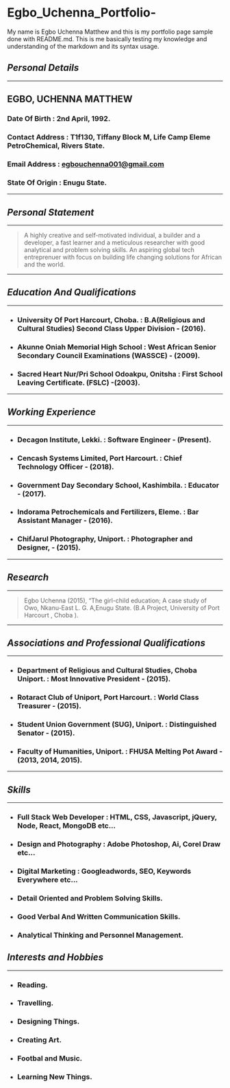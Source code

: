 # Egbo_Uchenna_Portfolio-
My name is Egbo Uchenna Matthew and this is my portfolio page sample done with README.md. This is me basically testing my knowledge and understanding of the markdown and its syntax usage.

## _Personal Details_
___
## **EGBO, UCHENNA MATTHEW**

### **Date Of Birth :**  2nd April, 1992.

### **Contact Address :**  T1f130, Tiffany Block M, Life Camp Eleme PetroChemical, Rivers State.

### **Email Address :**  egbouchenna001@gmail.com

### **State Of Origin :**  Enugu State.
___


## _Personal Statement_

***
> A highly creative and self-motivated individual, a builder and a developer, a fast learner and a meticulous researcher with good analytical and problem solving skills.
> An aspiring global tech entreprenuer with focus on building life changing solutions for African and the world.

---

## _Education And Qualifications_

---
* ### **University Of Port Harcourt, Choba. :**  B.A(Religious and Cultural Studies) Second Class Upper Division - (2016).

- ### **Akunne Oniah Memorial High School :**  West African Senior Secondary Council Examinations (WASSCE) - (2009).

+ ### **Sacred Heart Nur/Pri School Odoakpu, Onitsha :**  First School Leaving Certificate. (FSLC) -(2003).
___

## _Working Experience_
***
* ### **Decagon Institute, Lekki. :**  Software Engineer - (Present).

- ### **Cencash Systems Limited, Port Harcourt. :**  Chief Technology Officer - (2018).

+ ### **Government Day Secondary School, Kashimbila. :**  Educator - (2017).

+ ### **Indorama Petrochemicals and Fertilizers, Eleme. :**  Bar Assistant Manager - (2016).

+ ### **ChifJarul Photography, Uniport. :** Photographer and Designer, - (2015).

___

## _Research_

***
> Egbo Uchenna (2015), “The girl-child education; A case study of Owo, Nkanu-East L. G. A,Enugu State. (B.A Project, University of Port Harcourt , Choba ).
---

## _Associations and Professional Qualifications_

***
* ### **Department of Religious and Cultural Studies, Choba Uniport. :**  Most Innovative President - (2015).

- ### **Rotaract Club of Uniport, Port Harcourt. :**  World Class Treasurer - (2015).

+ ### **Student Union Government (SUG), Uniport. :**  Distinguished Senator - (2015).

+ ### **Faculty of Humanities, Uniport. :**  FHUSA Melting Pot Award - (2013, 2014, 2015).
***

## _Skills_
***
* ### **Full Stack Web Developer :**  HTML, CSS, Javascript, jQuery, Node, React, MongoDB etc...

* ### **Design and Photography :**  Adobe Photoshop, Ai, Corel Draw etc...

* ### **Digital Marketing :** Googleadwords, SEO, Keywords Everywhere etc...

* ### **Detail Oriented and Problem Solving Skills.**

* ### **Good Verbal And Written Communication Skills.**

* ### **Analytical Thinking and Personnel Management.**

## _Interests and Hobbies_
***
* ### **Reading.** 

* ### **Travelling.** 

* ### **Designing Things.** 

* ### **Creating Art.**

* ### **Footbal and Music.**

* ### **Learning New Things.**